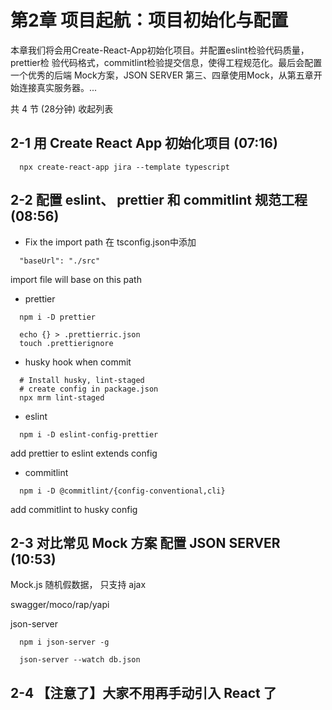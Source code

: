 # 第2章 项目起航：项目初始化与配置
本章我们将会⽤Create-React-App初始化项⽬。并配置eslint检验代码质量，prettier检 验代码格式，commitlint检验提交信息，使得⼯程规范化。最后会配置⼀个优秀的后端 Mock⽅案，JSON SERVER 第三、四章使⽤Mock，从第五章开始连接真实服务器。...

共 4 节 (28分钟) 收起列表

## 2-1 用 Create React App 初始化项目 (07:16)
```
  npx create-react-app jira --template typescript
```

## 2-2 配置 eslint、 prettier 和 commitlint 规范工程 (08:56)
- Fix the import path
在 tsconfig.json中添加
```
  "baseUrl": "./src"
```
import file will base on this path

- prettier
```
  npm i -D prettier

  echo {} > .prettierric.json
  touch .prettierignore
```

- husky
hook when commit
```
  # Install husky, lint-staged
  # create config in package.json
  npx mrm lint-staged    
```

- eslint
```
  npm i -D eslint-config-prettier
```
add prettier to eslint extends config

- commitlint
```
  npm i -D @commitlint/{config-conventional,cli}
```
add commitlint to husky config



## 2-3 对比常见 Mock 方案 配置 JSON SERVER (10:53)
Mock.js
  随机假数据， 只支持 ajax


swagger/moco/rap/yapi


json-server
```
  npm i json-server -g

  json-server --watch db.json
```



## 2-4 【注意了】大家不用再手动引入 React 了